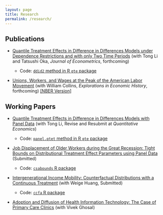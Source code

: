```yaml
---
layout: page
title: Research
permalink: /research/
---
```


## Publications

* [Quantile Treatment Effects in Difference in Differences Models under Dependence Restrictions and with only Two Time Periods](https://arxiv.org/pdf/1702.03618.pdf) (with Tong Li and Tatsushi Oka, *Journal of Econometrics*, forthcoming)

  * Code: [`ddid2` method in R `qte` package](http://bcallaway11.github.io/qte/articles/ddid2.html)

* [Unions, Workers, and Wages at the Peak of the American Labor Movement](http://www.bmciv.com/files/Union%20Wage%20Premium%20at%20the%20Peak%20of%20American%20Unionization%20Feb%202017.pdf) (with William Collins, *Explorations in Economic History*, forthcoming) [[NBER Version]](http://www.nber.org/papers/w23516)

## Working Papers

* [Quantile Treatment Effects in Difference in Differences Models with Panel Data](https://papers.ssrn.com/sol3/papers.cfm?abstract_id=3013341) (with Tong Li, Revise and Resubmit at *Quantitative Economics*)

  * Code: [`panel.qtet` method in R `qte` package](http://bcallaway11.github.io/qte/articles/panel-qtet.html)

* [Job Displacement of Older Workers during the Great Recession: Tight Bounds on Distributional Treatment Effect Parameters using Panel Data](https://papers.ssrn.com/sol3/papers.cfm?abstract_id=3028251) (Submitted)

  * Code: [`csabounds` R package](https://bcallaway11.github.io/csabounds/)

* [Intergenerational Income Mobility:  Counterfactual Distributions with a Continuous Treatment](https://papers.ssrn.com/sol3/papers.cfm?abstract_id=3078187) (with Weige Huang, Submitted)

  * Code: [`ccfa` R package](https://weigehuangecon.github.io/ccfa/)

* [Adoption and Diffusion of Health Information Technology: The Case of Primary Care Clinics](http://www.cesifo-group.de/portal/page/portal/DocBase_Content/WP/WP-CESifo_Working_Papers/wp-cesifo-2012/wp-cesifo-2012-08/cesifo1_wp3925.pdf) (with Vivek Ghosal)